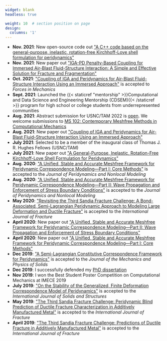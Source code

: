 ```yaml
---
widget: blank
headless: true

weight: 10  # section position on page
design:
  columns: '1'
---
```



- **Nov. 2021**: New open-source code out <a href="https://github.com/masoudbehzadinasab/PD_Shell">"A C++ code based on the general-purpose, inelastic, rotation-free Kirchhoff-Love shell formulation for peridynamics"</a>
- **Nov. 2021**: New paper out <a href="https://arxiv.org/abs/2111.03767">"IGA-PD Penalty-Based Coupling for Immersed Air-Blast Fluid-Structure Interaction: A Simple and Effective Solution for Fracture and Fragmentation"</a>
- **Oct. 2021**: <a href="https://www.sciencedirect.com/science/article/pii/S2666359721000366">"Coupling of IGA and Peridynamics for Air-Blast Fluid-Structure Interaction Using an Immersed Approach"</a> is accepted to _Forces in Mechanics_
- **Sept. 2021**: Launched the {{< staticref "mentorship" >}}Computational and Data Science and Engineering Mentorship (CDSEM){{< /staticref >}} program for high school or college students from underrepresented communities
- **Aug. 2021**: Abstract submission for USNC/TAM 2022 is <a href="https://www.usnctam2022.org/abstract_instructions">open</a>. We welcome submissions to <a href="https://www.usnctam2022.org/MS_102">MS 102: Contemporary Meshfree Methods in Computational Mechanics</a>
- **Aug. 2021**: New paper out <a href="https://arxiv.org/abs/2108.11265">"Coupling of IGA and Peridynamics for Air-Blast Fluid-Structure Interaction Using an Immersed Approach"</a>
- **July 2021**: Selected to be a member of the inaugural class of Thomas J. R. Hughes Fellows (USNC/TAM)
- **July 2021**: New paper out <a href="https://arxiv.org/abs/2107.13062">"A General-Purpose, Inelastic, Rotation-Free Kirchhoff-Love Shell Formulation for Peridynamics"</a>
- **Aug. 2020**: <a href="https://link.springer.com/article/10.1007/s42102-020-00040-z">"A Unified, Stable and Accurate Meshfree Framework for Peridynamic Correspondence Modeling—Part I: Core Methods"</a> is accepted to the _Journal of Peridynamics and Nonlocal Modeling_
- **Aug. 2020**: <a href="https://link.springer.com/article/10.1007/s42102-020-00039-6">"A Unified, Stable and Accurate Meshfree Framework for Peridynamic Correspondence Modeling—Part II: Wave Propagation and Enforcement of Stress Boundary Conditions"</a> is accepted to the _Journal of Peridynamics and Nonlocal Modeling_
- **May 2020**: <a href="https://link.springer.com/article/10.1007/s10704-020-00455-1">"Revisiting the Third Sandia Fracture Challenge: A Bond-Associated, Semi-Lagrangian Peridynamic Approach to Modeling Large Deformation and Ductile Fracture"</a> is accepted to the _International Journal of Fracture_
- **April 2020**: New paper out <a href="https://arxiv.org/abs/2004.11478">"A Unified, Stable and Accurate Meshfree Framework for Peridynamic Correspondence Modeling—Part II: Wave Propagation and Enforcement of Stress Boundary Conditions"</a>
- **April 2020**: New paper out <a href="https://arxiv.org/abs/2004.11477">"A Unified, Stable and Accurate Meshfree Framework for Peridynamic Correspondence Modeling—Part I: Core Methods"</a>
- **Dec 2019**: <a href="https://www.sciencedirect.com/science/article/pii/S0022509619309512">"A Semi-Lagrangian Constitutive Correspondence Framework for Peridynamics"</a> is accepted to the _Journal of the Mechanics and Physics of Solids_
- **Dec 2019**: I successfully defended my <a href="https://repositories.lib.utexas.edu/handle/2152/81148">PhD dissertation</a> 
- **Nov 2019**: I won the Best Student Poster Competition on Computational Mechanics at IMECE 2019 
- **July 2019**: <a href="https://www.sciencedirect.com/science/article/pii/S0020768319303506">"On the Stability of the Generalized, Finite Deformation Correspondence Model of Peridynamics"</a> is accepted to the _International Journal of Solids and Structures_
- **May 2019**: <a href="https://link.springer.com/article/10.1007/s10704-019-00363-z">"The Third Sandia Fracture Challenge: Peridynamic Blind Prediction of Ductile Fracture Characterization in Additively Manufactured Metal"</a> is accepted to the _International Journal of Fracture_
- **April 2019**: <a href="https://link.springer.com/article/10.1007/s10704-019-00361-1">"The Third Sandia Fracture Challenge: Predictions of Ductile Fracture in Additively Manufactured Metal"</a> is accepted to the _International Journal of Fracture_

